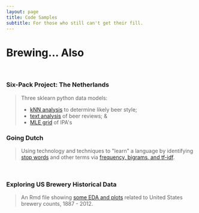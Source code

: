 ```yaml
---
layout: page
title: Code Samples
subtitle: For those who still can't get their fill.
---
```


# Brewing... Also

<br>

### Six-Pack Project: The Netherlands
> Three sklearn python data models: <br>
> * [kNN analysis](six_pack_LOC_nb) to determine likely beer style; <br>
> * [text analysis](six_pack_deMolen) of beer reviews; & <br>
> * [MLE grid](six_pack_tIJ) of IPA's <br>


### Going Dutch
> Using technology and techniques to "learn" a language by identifying [stop words](dutch_stop_words) and other terms via [frequency, bigrams, and tf-idf](dutch_words).
<br>

### Exploring US Brewery Historical Data
> An Rmd file showing [some EDA and plots](us_breweries_bj) related to United States brewery counts, 1887 - 2012.
